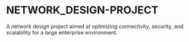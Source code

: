 # NETWORK_DESIGN-PROJECT
A  network design project aimed at optimizing connectivity, security, and scalability for a large enterprise environment.
